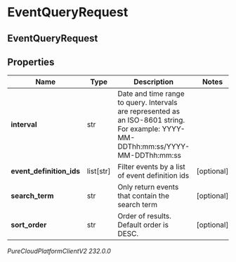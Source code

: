 # EventQueryRequest

## EventQueryRequest

## Properties

|Name | Type | Description | Notes|
|------------ | ------------- | ------------- | -------------|
| **interval** | str | Date and time range to query. Intervals are represented as an ISO-8601 string. For example: YYYY-MM-DDThh:mm:ss/YYYY-MM-DDThh:mm:ss | |
| **event_definition_ids** | list[str] | Filter events by a list of event definition ids | [optional] |
| **search_term** | str | Only return events that contain the search term | [optional] |
| **sort_order** | str | Order of results. Default order is DESC. | [optional] |



_PureCloudPlatformClientV2 232.0.0_

